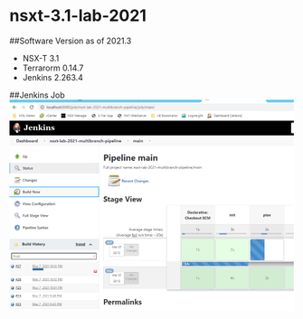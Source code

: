 # nsxt-3.1-lab-2021

##Software Version as of 2021.3
- NSX-T 3.1
- Terrarorm 0.14.7
- Jenkins 2.263.4

##Jenkins Job
![Jenkins job](docs/Picture1.png)
